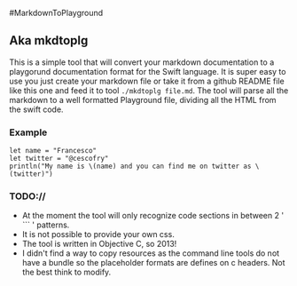 #MarkdownToPlayground

## Aka mkdtoplg

This is a simple tool that will convert your markdown documentation to a playgorund documentation format for the Swift language.
It is super easy to use you just create your markdown file or take it from a github README file like this one and feed it to tool `./mkdtoplg file.md`. The tool will parse all the markdown to a well formatted Playground file, dividing all the HTML from the swift code.

### Example

``` 
let name = "Francesco"
let twitter = "@cescofry"
println("My name is \(name) and you can find me on twitter as \(twitter)")
```

### TODO://

- At the moment the tool will only recognize code sections in between 2 ' \`\`\` ' patterns.
- It is not possible to provide your own css.
- The tool is written in Objective C, so 2013!
- I didn't find a way to copy resources as the command line tools do not have a bundle so the placeholder formats are defines on c headers. Not the best think to modify.


